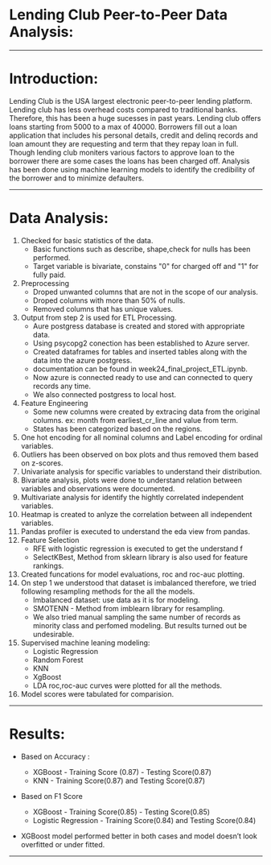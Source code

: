 # Lending Club Peer-to-Peer Data Analysis:
***
# Introduction:
Lending Club is the USA largest electronic peer-to-peer lending platform. Lending club has less overhead costs compared to traditional banks. Therefore, this has been a huge sucesses in past years. Lending club offers loans starting from 5000 to a max of 40000. Borrowers fill out a loan application that includes his personal details, credit and delinq records and loan amount they are requesting and term that they repay loan in full. Though lending club moniters various factors to approve loan to the borrower there are some cases the loans has been charged off. Analysis has been done using machine learning models to identify the credibility of the borrower and to minimize defaulters.

***
# Data Analysis:
1. Checked for basic statistics of the data.
   - Basic functions such as describe, shape,check for nulls has been performed. 
   - Target variable is bivariate, constains "0" for charged off and "1" for fully paid. 
2. Preprocessing 
   - Droped unwanted columns that are not in the scope of our analysis.
   - Droped columns with more than 50% of nulls.
   - Removed columns that has unique values.
3. Output from step 2 is used for ETL Processing.
   - Aure postgress database is created and stored with appropriate data.
   - Using psycopg2 conection has been established to Azure server.
   - Created dataframes for tables and inserted tables along with the data into the azure postgress.
   - documentation can be found in week24_final_project_ETL.ipynb.
   - Now azure is connected ready to use and can connected to query records any time.
   - We also connected postgress to local host.
4. Feature Engineering
   - Some new columns were created by extracing data from the original columns. ex: month from earliest_cr_line and value from term.
   - States has been categorized based on the regions.
5. One hot encoding for all nominal columns and Label encoding for ordinal variables. 
6. Outliers has been observed on box plots and thus removed them based on z-scores.
7. Univariate analysis for specific variables to understand their distribution.
8. Bivariate analysis, plots were done to understand relation between variables and observations were documented.
9. Multivariate analysis for identify the hightly correlated independent variables.
10. Heatmap is created to anlyze the correlation between all independent variables. 
11. Pandas profiler is executed to understand the eda view from pandas. 
12. Feature Selection 
      - RFE with logistic regression is executed to get the understand f
      - SelectKBest, Method from sklearn library is also used for feature rankings. 
13. Created funcations for model evaluations, roc and roc-auc plotting. 
14. On step 1 we understood that dataset is imbalanced therefore, we tried following resampling methods for the all the models.
      - Imbalanced dataset: use data as it is for modeling.
      - SMOTENN - Method from imblearn library for resampling.
      - We also tried manual sampling the same number of records as minority class and perfomed modeling. But results turned out be undesirable. 
15. Supervised machine leaning modeling:
      - Logistic Regression
      - Random Forest
      - KNN
      - XgBoost
      - LDA 
    roc,roc-auc curves were plotted for all the methods.
16. Model scores were tabulated for comparision.



***
# Results:
- Based on Accuracy : 
   - XGBoost - Training Score (0.87) - Testing Score(0.87)
   - KNN - Training Score(0.87) and Testing Score(0.87)
- Based on F1 Score
   - XGBoost - Training Score(0.85) - Testing Score(0.85)
   - Logistic Regression - Training Score(0.84) and Testing Score(0.84)
   
- XGBoost model performed better in both cases and model doesn’t look overfitted or under fitted.

***
 
